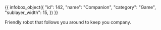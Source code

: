 {{ infobox_object({
	"id": 142,
	"name": "Companion",
	"category": "Game",
	"sublayer_width": 15,
}) }}

Friendly robot that follows you around to keep you company.